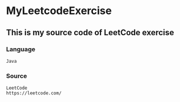 # MyLeetcodeExercise

## This is my source code of LeetCode exercise

### Language

```
Java
```

### Source

```
LeetCode
https://leetcode.com/
```
